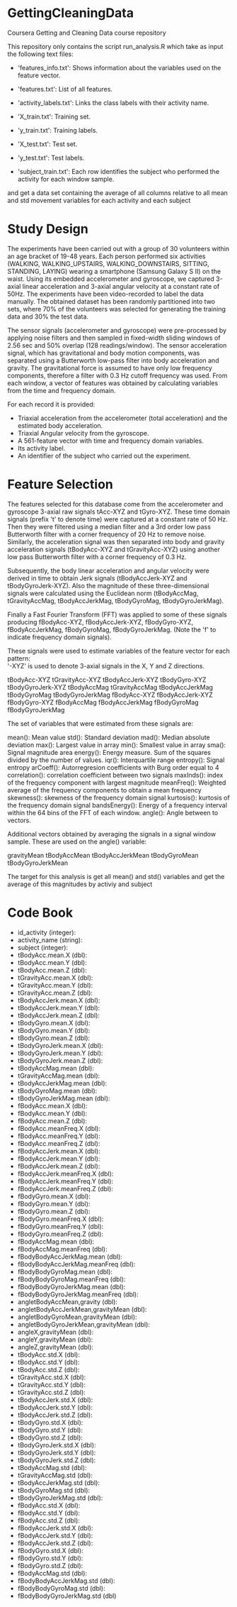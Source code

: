 GettingCleaningData
===================

Coursera Getting and Cleaning Data course repository

This repository only contains the script run_analysis.R which take as input the following text files:

- 'features_info.txt': Shows information about the variables used on the feature vector.

- 'features.txt': List of all features.

- 'activity_labels.txt': Links the class labels with their activity name.

- 'X_train.txt': Training set.

- 'y_train.txt': Training labels.

- 'X_test.txt': Test set.

- 'y_test.txt': Test labels.

- 'subject_train.txt': Each row identifies the subject who performed the activity for each window sample.

and get a data set containing the average of all columns relative to all mean and std movement variables for each activity and each subject

Study Design
============

The experiments have been carried out with a group of 30 volunteers within an age bracket of 19-48 years. 
Each person performed six activities (WALKING, WALKING_UPSTAIRS, WALKING_DOWNSTAIRS, SITTING, STANDING, LAYING) wearing a smartphone (Samsung Galaxy S II) on the waist. 
Using its embedded accelerometer and gyroscope, we captured 3-axial linear acceleration and 3-axial angular velocity at a constant rate of 50Hz. 
The experiments have been video-recorded to label the data manually. 
The obtained dataset has been randomly partitioned into two sets, where 70% of the volunteers was selected for generating the training data and 30% the test data. 

The sensor signals (accelerometer and gyroscope) were pre-processed by applying noise filters and then sampled in fixed-width sliding windows of 2.56 sec and 50% overlap (128 readings/window). 
The sensor acceleration signal, which has gravitational and body motion components, was separated using a Butterworth low-pass filter into body acceleration and gravity. 
The gravitational force is assumed to have only low frequency components, therefore a filter with 0.3 Hz cutoff frequency was used. From each window, a vector of features was obtained by calculating variables from the time and frequency domain. 

For each record it is provided:

- Triaxial acceleration from the accelerometer (total acceleration) and the estimated body acceleration.
- Triaxial Angular velocity from the gyroscope. 
- A 561-feature vector with time and frequency domain variables. 
- Its activity label. 
- An identifier of the subject who carried out the experiment.

Feature Selection 
=================

The features selected for this database come from the accelerometer and gyroscope 3-axial raw signals tAcc-XYZ and tGyro-XYZ. 
These time domain signals (prefix 't' to denote time) were captured at a constant rate of 50 Hz. Then they were filtered using a median filter and a 3rd order low pass Butterworth filter with a corner frequency of 20 Hz to remove noise. 
Similarly, the acceleration signal was then separated into body and gravity acceleration signals (tBodyAcc-XYZ and tGravityAcc-XYZ) using another low pass Butterworth filter with a corner frequency of 0.3 Hz. 

Subsequently, the body linear acceleration and angular velocity were derived in time to obtain Jerk signals (tBodyAccJerk-XYZ and tBodyGyroJerk-XYZ). 
Also the magnitude of these three-dimensional signals were calculated using the Euclidean norm (tBodyAccMag, tGravityAccMag, tBodyAccJerkMag, tBodyGyroMag, tBodyGyroJerkMag). 

Finally a Fast Fourier Transform (FFT) was applied to some of these signals producing fBodyAcc-XYZ, fBodyAccJerk-XYZ, fBodyGyro-XYZ, fBodyAccJerkMag, fBodyGyroMag, fBodyGyroJerkMag. (Note the 'f' to indicate frequency domain signals). 

These signals were used to estimate variables of the feature vector for each pattern:  
'-XYZ' is used to denote 3-axial signals in the X, Y and Z directions.

tBodyAcc-XYZ
tGravityAcc-XYZ
tBodyAccJerk-XYZ
tBodyGyro-XYZ
tBodyGyroJerk-XYZ
tBodyAccMag
tGravityAccMag
tBodyAccJerkMag
tBodyGyroMag
tBodyGyroJerkMag
fBodyAcc-XYZ
fBodyAccJerk-XYZ
fBodyGyro-XYZ
fBodyAccMag
fBodyAccJerkMag
fBodyGyroMag
fBodyGyroJerkMag

The set of variables that were estimated from these signals are: 

mean(): Mean value
std(): Standard deviation
mad(): Median absolute deviation 
max(): Largest value in array
min(): Smallest value in array
sma(): Signal magnitude area
energy(): Energy measure. Sum of the squares divided by the number of values. 
iqr(): Interquartile range 
entropy(): Signal entropy
arCoeff(): Autorregresion coefficients with Burg order equal to 4
correlation(): correlation coefficient between two signals
maxInds(): index of the frequency component with largest magnitude
meanFreq(): Weighted average of the frequency components to obtain a mean frequency
skewness(): skewness of the frequency domain signal 
kurtosis(): kurtosis of the frequency domain signal 
bandsEnergy(): Energy of a frequency interval within the 64 bins of the FFT of each window.
angle(): Angle between to vectors.

Additional vectors obtained by averaging the signals in a signal window sample. These are used on the angle() variable:

gravityMean
tBodyAccMean
tBodyAccJerkMean
tBodyGyroMean
tBodyGyroJerkMean

The target for this analysis is get all mean() and std() variables and get the average of this magnitudes by activiy and subject

Code Book
=========

- id_activity (integer):
- activity_name (string):
- subject (integer):
- tBodyAcc.mean.X (dbl):
- tBodyAcc.mean.Y (dbl):
- tBodyAcc.mean.Z (dbl):
- tGravityAcc.mean.X (dbl):
- tGravityAcc.mean.Y (dbl): 
- tGravityAcc.mean.Z (dbl): 
- tBodyAccJerk.mean.X (dbl): 
- tBodyAccJerk.mean.Y (dbl): 
- tBodyAccJerk.mean.Z (dbl):
- tBodyGyro.mean.X (dbl): 
- tBodyGyro.mean.Y (dbl): 
- tBodyGyro.mean.Z (dbl):
- tBodyGyroJerk.mean.X (dbl): 
- tBodyGyroJerk.mean.Y (dbl): 
- tBodyGyroJerk.mean.Z (dbl):
- tBodyAccMag.mean (dbl): 
- tGravityAccMag.mean (dbl): 
- tBodyAccJerkMag.mean (dbl):
- tBodyGyroMag.mean (dbl): 
- tBodyGyroJerkMag.mean (dbl): 
- fBodyAcc.mean.X (dbl):
- fBodyAcc.mean.Y (dbl): 
- fBodyAcc.mean.Z (dbl): 
- fBodyAcc.meanFreq.X (dbl):
- fBodyAcc.meanFreq.Y (dbl): 
- fBodyAcc.meanFreq.Z (dbl): 
- fBodyAccJerk.mean.X (dbl):
- fBodyAccJerk.mean.Y (dbl): 
- fBodyAccJerk.mean.Z (dbl): 
- fBodyAccJerk.meanFreq.X (dbl):
- fBodyAccJerk.meanFreq.Y (dbl): 
- fBodyAccJerk.meanFreq.Z (dbl): 
- fBodyGyro.mean.X (dbl):
- fBodyGyro.mean.Y (dbl): 
- fBodyGyro.mean.Z (dbl): 
- fBodyGyro.meanFreq.X (dbl):
- fBodyGyro.meanFreq.Y (dbl): 
- fBodyGyro.meanFreq.Z (dbl): 
- fBodyAccMag.mean (dbl):
- fBodyAccMag.meanFreq (dbl): 
- fBodyBodyAccJerkMag.mean (dbl): 
- fBodyBodyAccJerkMag.meanFreq (dbl): 
- fBodyBodyGyroMag.mean (dbl): 
- fBodyBodyGyroMag.meanFreq (dbl):
- fBodyBodyGyroJerkMag.mean (dbl): 
- fBodyBodyGyroJerkMag.meanFreq (dbl):
- angletBodyAccMean,gravity (dbl): 
- angletBodyAccJerkMean,gravityMean (dbl):
- angletBodyGyroMean,gravityMean (dbl): 
- angletBodyGyroJerkMean,gravityMean (dbl):
- angleX,gravityMean (dbl): 
- angleY,gravityMean (dbl): 
- angleZ,gravityMean (dbl):
- tBodyAcc.std.X (dbl): 
- tBodyAcc.std.Y (dbl): 
- tBodyAcc.std.Z (dbl): 
- tGravityAcc.std.X (dbl):
- tGravityAcc.std.Y (dbl): 
- tGravityAcc.std.Z (dbl): 
- tBodyAccJerk.std.X (dbl):
- tBodyAccJerk.std.Y (dbl): 
- tBodyAccJerk.std.Z (dbl): 
- tBodyGyro.std.X (dbl): 
- tBodyGyro.std.Y (dbl): 
- tBodyGyro.std.Z (dbl): 
- tBodyGyroJerk.std.X (dbl): 
- tBodyGyroJerk.std.Y (dbl):
- tBodyGyroJerk.std.Z (dbl): 
- tBodyAccMag.std (dbl): 
- tGravityAccMag.std (dbl):
- tBodyAccJerkMag.std (dbl): 
- tBodyGyroMag.std (dbl): 
- tBodyGyroJerkMag.std (dbl):
- fBodyAcc.std.X (dbl): 
- fBodyAcc.std.Y (dbl): 
- fBodyAcc.std.Z (dbl): 
- fBodyAccJerk.std.X (dbl):
- fBodyAccJerk.std.Y (dbl): 
- fBodyAccJerk.std.Z (dbl): 
- fBodyGyro.std.X (dbl): 
- fBodyGyro.std.Y (dbl): 
- fBodyGyro.std.Z (dbl): 
- fBodyAccMag.std (dbl): 
- fBodyBodyAccJerkMag.std (dbl):
- fBodyBodyGyroMag.std (dbl): 
- fBodyBodyGyroJerkMag.std (dbl)